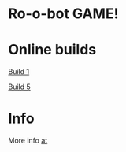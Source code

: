 # Ro-o-bot GAME!

# Online builds

[Build 1](https://sapbot.github.io/Store/online/ro-o-bot/build1)

[Build 5](https://sapbot.github.io/Store/online/ro-o-bot/build5)

# Info

More info [at](https://sapbot.github.io/info/ro-o-bot)